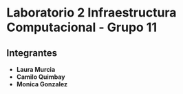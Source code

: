 # Laboratorio 2 Infraestructura Computacional - Grupo 11
## Integrantes
- **Laura Murcia**
- **Camilo Quimbay**
- **Monica Gonzalez**
  


